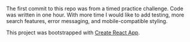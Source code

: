 The first commit to this repo was from a timed practice challenge. Code was written in one hour. With more time I would like to add testing, more search features, error messaging, and mobile-compatible styling.

This project was bootstrapped with [Create React App](https://github.com/facebook/create-react-app).
